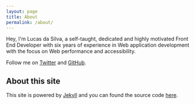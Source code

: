 ```yaml
---
layout: page
title: About
permalink: /about/
---
```


Hey, I'm Lucas da Silva, a self-taught, dedicated and highly motivated Front End Developer with six years of experience in Web application development with the focus on Web performance and accessibility.

Follow me on [Twitter](https://twitter.com/_agtlucas) and [GitHub](https://github.com/AgtLucas).

## About this site

This site is powered by [Jekyll](https://jekyllrb.com/) and you can found the source code [here](https://github.com/AgtLucas/lucas.ninja).
